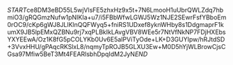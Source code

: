 $START$ce8DM3eBD55L5wjVlsFE5zhxHz9x5t+7N6LmooH1uUbrQWLZdq7hbmiO3/gRQGmzNufw1pNIKIa+u7/i5FBbWfwLGWJ5Wz1NJE2SEwrFsfYBboEm0rOC9/cKp6gWJ8JLlKlnQQFWyq5+fniRS1UDxef8yknWHby8s1DdgmaprF1kumX9JB5lpEMxQZBNu9rj7xqPLBkIkLAvgVBV8WEe5r7NtVfNkNP7FDjHXEbsYXYEEwA/Oz1K8fG5pCOLYKb0Uv6E5aIPViTyOde+LK+D3GUYIpw/hRJtdSD+3VvxHHU/gPAqcRKSlxL8/nqmyTpROJB5GLXU3Ew+M0D5hYjWLBrowCjsCGsa97Mfiw5BeT3Mt4FEARlsbhDpqIdM2JyN$END$